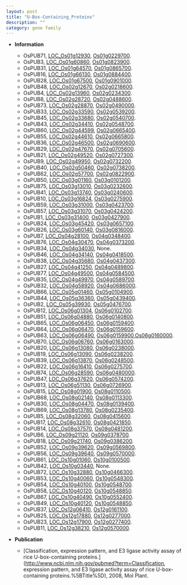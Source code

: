 ```yaml
---
layout: post
title: "U-Box-Containing_Proteins"
description: ""
category: gene family
---
```


* **Information**  
    + OsPUB71, [LOC_Os01g12930](http://rice.uga.edu/cgi-bin/ORF_infopage.cgi?orf=LOC_Os01g12930), [Os01g0229700](http://rapdb.dna.affrc.go.jp/viewer/gbrowse_details/irgsp1?name=Os01g0229700).
    + OsPUB3, [LOC_Os01g60860](http://rice.uga.edu/cgi-bin/ORF_infopage.cgi?orf=LOC_Os01g60860), [Os01g0823900](http://rapdb.dna.affrc.go.jp/viewer/gbrowse_details/irgsp1?name=Os01g0823900).
    + OsPUB31, [LOC_Os01g64570](http://rice.uga.edu/cgi-bin/ORF_infopage.cgi?orf=LOC_Os01g64570), [Os01g0865700](http://rapdb.dna.affrc.go.jp/viewer/gbrowse_details/irgsp1?name=Os01g0865700).
    + OsPUB16, [LOC_Os01g66130](http://rice.uga.edu/cgi-bin/ORF_infopage.cgi?orf=LOC_Os01g66130), [Os01g0884400](http://rapdb.dna.affrc.go.jp/viewer/gbrowse_details/irgsp1?name=Os01g0884400).
    + OsPUB28, [LOC_Os01g67500](http://rice.uga.edu/cgi-bin/ORF_infopage.cgi?orf=LOC_Os01g67500), [Os01g0901000](http://rapdb.dna.affrc.go.jp/viewer/gbrowse_details/irgsp1?name=Os01g0901000).
    + OsPUB48, [LOC_Os02g12670](http://rice.uga.edu/cgi-bin/ORF_infopage.cgi?orf=LOC_Os02g12670), [Os02g0218600](http://rapdb.dna.affrc.go.jp/viewer/gbrowse_details/irgsp1?name=Os02g0218600).
    + OsPUB4, [LOC_Os02g13960](http://rice.uga.edu/cgi-bin/ORF_infopage.cgi?orf=LOC_Os02g13960), [Os02g0234300](http://rapdb.dna.affrc.go.jp/viewer/gbrowse_details/irgsp1?name=Os02g0234300).
    + OsPUB8, [LOC_Os02g28720](http://rice.uga.edu/cgi-bin/ORF_infopage.cgi?orf=LOC_Os02g28720), [Os02g0488600](http://rapdb.dna.affrc.go.jp/viewer/gbrowse_details/irgsp1?name=Os02g0488600).
    + OsPUB73, [LOC_Os02g28870](http://rice.uga.edu/cgi-bin/ORF_infopage.cgi?orf=LOC_Os02g28870), [Os02g0490000](http://rapdb.dna.affrc.go.jp/viewer/gbrowse_details/irgsp1?name=Os02g0490000).
    + OsPUB33, [LOC_Os02g33590](http://rice.uga.edu/cgi-bin/ORF_infopage.cgi?orf=LOC_Os02g33590), [Os02g0539200](http://rapdb.dna.affrc.go.jp/viewer/gbrowse_details/irgsp1?name=Os02g0539200).
    + OsPUB45, [LOC_Os02g33680](http://rice.uga.edu/cgi-bin/ORF_infopage.cgi?orf=LOC_Os02g33680), [Os02g0540700](http://rapdb.dna.affrc.go.jp/viewer/gbrowse_details/irgsp1?name=Os02g0540700).
    + OsPUB43, [LOC_Os02g34410](http://rice.uga.edu/cgi-bin/ORF_infopage.cgi?orf=LOC_Os02g34410), [Os02g0548700](http://rapdb.dna.affrc.go.jp/viewer/gbrowse_details/irgsp1?name=Os02g0548700).
    + OsPUB60, [LOC_Os02g44599](http://rice.uga.edu/cgi-bin/ORF_infopage.cgi?orf=LOC_Os02g44599), [Os02g0665400](http://rapdb.dna.affrc.go.jp/viewer/gbrowse_details/irgsp1?name=Os02g0665400).
    + OsPUB55, [LOC_Os02g44610](http://rice.uga.edu/cgi-bin/ORF_infopage.cgi?orf=LOC_Os02g44610), [Os02g0665800](http://rapdb.dna.affrc.go.jp/viewer/gbrowse_details/irgsp1?name=Os02g0665800).
    + OsPUB36, [LOC_Os02g46500](http://rice.uga.edu/cgi-bin/ORF_infopage.cgi?orf=LOC_Os02g46500), [Os02g0690600](http://rapdb.dna.affrc.go.jp/viewer/gbrowse_details/irgsp1?name=Os02g0690600).
    + OsPUB29, [LOC_Os02g47670](http://rice.uga.edu/cgi-bin/ORF_infopage.cgi?orf=LOC_Os02g47670), [Os02g0705600](http://rapdb.dna.affrc.go.jp/viewer/gbrowse_details/irgsp1?name=Os02g0705600).
    + OsPUB21, [LOC_Os02g49520](http://rice.uga.edu/cgi-bin/ORF_infopage.cgi?orf=LOC_Os02g49520), [Os02g0727300](http://rapdb.dna.affrc.go.jp/viewer/gbrowse_details/irgsp1?name=Os02g0727300).
    + OsPUB9, [LOC_Os02g49950](http://rice.uga.edu/cgi-bin/ORF_infopage.cgi?orf=LOC_Os02g49950), [Os02g0732200](http://rapdb.dna.affrc.go.jp/viewer/gbrowse_details/irgsp1?name=Os02g0732200).
    + OsPUB40, [LOC_Os02g50460](http://rice.uga.edu/cgi-bin/ORF_infopage.cgi?orf=LOC_Os02g50460), [Os02g0738200](http://rapdb.dna.affrc.go.jp/viewer/gbrowse_details/irgsp1?name=Os02g0738200).
    + OsPUB62, [LOC_Os02g57700](http://rice.uga.edu/cgi-bin/ORF_infopage.cgi?orf=LOC_Os02g57700), [Os02g0822900](http://rapdb.dna.affrc.go.jp/viewer/gbrowse_details/irgsp1?name=Os02g0822900).
    + OsPUB50, [LOC_Os03g01160](http://rice.uga.edu/cgi-bin/ORF_infopage.cgi?orf=LOC_Os03g01160), [Os03g0101200](http://rapdb.dna.affrc.go.jp/viewer/gbrowse_details/irgsp1?name=Os03g0101200).
    + OsPUB75, [LOC_Os03g13010](http://rice.uga.edu/cgi-bin/ORF_infopage.cgi?orf=LOC_Os03g13010), [Os03g0232600](http://rapdb.dna.affrc.go.jp/viewer/gbrowse_details/irgsp1?name=Os03g0232600).
    + OsPUB41, [LOC_Os03g13740](http://rice.uga.edu/cgi-bin/ORF_infopage.cgi?orf=LOC_Os03g13740), [Os03g0240600](http://rapdb.dna.affrc.go.jp/viewer/gbrowse_details/irgsp1?name=Os03g0240600).
    + OsPUB10, [LOC_Os03g16824](http://rice.uga.edu/cgi-bin/ORF_infopage.cgi?orf=LOC_Os03g16824), [Os03g0275900](http://rapdb.dna.affrc.go.jp/viewer/gbrowse_details/irgsp1?name=Os03g0275900).
    + OsPUB59, [LOC_Os03g31000](http://rice.uga.edu/cgi-bin/ORF_infopage.cgi?orf=LOC_Os03g31000), [Os03g0423700](http://rapdb.dna.affrc.go.jp/viewer/gbrowse_details/irgsp1?name=Os03g0423700).
    + OsPUB57, [LOC_Os03g31070](http://rice.uga.edu/cgi-bin/ORF_infopage.cgi?orf=LOC_Os03g31070), [Os03g0424200](http://rapdb.dna.affrc.go.jp/viewer/gbrowse_details/irgsp1?name=Os03g0424200).
    + OsPUB1, [LOC_Os03g31400](http://rice.uga.edu/cgi-bin/ORF_infopage.cgi?orf=LOC_Os03g31400), [Os03g0427900](http://rapdb.dna.affrc.go.jp/viewer/gbrowse_details/irgsp1?name=Os03g0427900).
    + OsPUB24, [LOC_Os03g45420](http://rice.uga.edu/cgi-bin/ORF_infopage.cgi?orf=LOC_Os03g45420), [Os03g0657100](http://rapdb.dna.affrc.go.jp/viewer/gbrowse_details/irgsp1?name=Os03g0657100).
    + OsPUB26, [LOC_Os03g60140](http://rice.uga.edu/cgi-bin/ORF_infopage.cgi?orf=LOC_Os03g60140), [Os03g0816000](http://rapdb.dna.affrc.go.jp/viewer/gbrowse_details/irgsp1?name=Os03g0816000).
    + OsPUB7, [LOC_Os04g28100](http://rice.uga.edu/cgi-bin/ORF_infopage.cgi?orf=LOC_Os04g28100), [Os04g0348400](http://rapdb.dna.affrc.go.jp/viewer/gbrowse_details/irgsp1?name=Os04g0348400).
    + OsPUB76, [LOC_Os04g30470](http://rice.uga.edu/cgi-bin/ORF_infopage.cgi?orf=LOC_Os04g30470), [Os04g0373200](http://rapdb.dna.affrc.go.jp/viewer/gbrowse_details/irgsp1?name=Os04g0373200).
    + OsPUB34, [LOC_Os04g34030](http://rice.uga.edu/cgi-bin/ORF_infopage.cgi?orf=LOC_Os04g34030), None.
    + OsPUB46, [LOC_Os04g34140](http://rice.uga.edu/cgi-bin/ORF_infopage.cgi?orf=LOC_Os04g34140), [Os04g0418500](http://rapdb.dna.affrc.go.jp/viewer/gbrowse_details/irgsp1?name=Os04g0418500).
    + OsPUB38, [LOC_Os04g35680](http://rice.uga.edu/cgi-bin/ORF_infopage.cgi?orf=LOC_Os04g35680), [Os04g0437300](http://rapdb.dna.affrc.go.jp/viewer/gbrowse_details/irgsp1?name=Os04g0437300).
    + OsPUB27, [LOC_Os04g41250](http://rice.uga.edu/cgi-bin/ORF_infopage.cgi?orf=LOC_Os04g41250), [Os04g0489800](http://rapdb.dna.affrc.go.jp/viewer/gbrowse_details/irgsp1?name=Os04g0489800).
    + OsPUB77, [LOC_Os04g49500](http://rice.uga.edu/cgi-bin/ORF_infopage.cgi?orf=LOC_Os04g49500), [Os04g0584500](http://rapdb.dna.affrc.go.jp/viewer/gbrowse_details/irgsp1?name=Os04g0584500).
    + OsPUB35, [LOC_Os04g49970](http://rice.uga.edu/cgi-bin/ORF_infopage.cgi?orf=LOC_Os04g49970), [Os04g0589700](http://rapdb.dna.affrc.go.jp/viewer/gbrowse_details/irgsp1?name=Os04g0589700).
    + OsPUB32, [LOC_Os04g58920](http://rice.uga.edu/cgi-bin/ORF_infopage.cgi?orf=LOC_Os04g58920), [Os04g0686000](http://rapdb.dna.affrc.go.jp/viewer/gbrowse_details/irgsp1?name=Os04g0686000).
    + OsPUB66, [LOC_Os05g01460](http://rice.uga.edu/cgi-bin/ORF_infopage.cgi?orf=LOC_Os05g01460), [Os05g0104900](http://rapdb.dna.affrc.go.jp/viewer/gbrowse_details/irgsp1?name=Os05g0104900).
    + OsPUB44, [LOC_Os05g36360](http://rice.uga.edu/cgi-bin/ORF_infopage.cgi?orf=LOC_Os05g36360), [Os05g0439400](http://rapdb.dna.affrc.go.jp/viewer/gbrowse_details/irgsp1?name=Os05g0439400).
    + OsPUB2, [LOC_Os05g39930](http://rice.uga.edu/cgi-bin/ORF_infopage.cgi?orf=LOC_Os05g39930), [Os05g0476700](http://rapdb.dna.affrc.go.jp/viewer/gbrowse_details/irgsp1?name=Os05g0476700).
    + OsPUB12, [LOC_Os06g01304](http://rice.uga.edu/cgi-bin/ORF_infopage.cgi?orf=LOC_Os06g01304), [Os06g0102700](http://rapdb.dna.affrc.go.jp/viewer/gbrowse_details/irgsp1?name=Os06g0102700).
    + OsPUB51, [LOC_Os06g04880](http://rice.uga.edu/cgi-bin/ORF_infopage.cgi?orf=LOC_Os06g04880), [Os06g0140800](http://rapdb.dna.affrc.go.jp/viewer/gbrowse_details/irgsp1?name=Os06g0140800).
    + OsPUB65, [LOC_Os06g06450](http://rice.uga.edu/cgi-bin/ORF_infopage.cgi?orf=LOC_Os06g06450), [Os06g0159400](http://rapdb.dna.affrc.go.jp/viewer/gbrowse_details/irgsp1?name=Os06g0159400).
    + OsPUB64, [LOC_Os06g06470](http://rice.uga.edu/cgi-bin/ORF_infopage.cgi?orf=LOC_Os06g06470), [Os06g0159600](http://rapdb.dna.affrc.go.jp/viewer/gbrowse_details/irgsp1?name=Os06g0159600).
    + OsPUB63, [LOC_Os06g06490](http://rice.uga.edu/cgi-bin/ORF_infopage.cgi?orf=LOC_Os06g06490), [Os06g0159900](http://rapdb.dna.affrc.go.jp/viewer/gbrowse_details/irgsp1?name=Os06g0159900),[Os06g0160000](http://rapdb.dna.affrc.go.jp/viewer/gbrowse_details/irgsp1?name=Os06g0160000).
    + OsPUB70, [LOC_Os06g06760](http://rice.uga.edu/cgi-bin/ORF_infopage.cgi?orf=LOC_Os06g06760), [Os06g0163000](http://rapdb.dna.affrc.go.jp/viewer/gbrowse_details/irgsp1?name=Os06g0163000).
    + OsPUB20, [LOC_Os06g13080](http://rice.uga.edu/cgi-bin/ORF_infopage.cgi?orf=LOC_Os06g13080), [Os06g0238000](http://rapdb.dna.affrc.go.jp/viewer/gbrowse_details/irgsp1?name=Os06g0238000).
    + OsPUB19, [LOC_Os06g13090](http://rice.uga.edu/cgi-bin/ORF_infopage.cgi?orf=LOC_Os06g13090), [Os06g0238200](http://rapdb.dna.affrc.go.jp/viewer/gbrowse_details/irgsp1?name=Os06g0238200).
    + OsPUB39, [LOC_Os06g13870](http://rice.uga.edu/cgi-bin/ORF_infopage.cgi?orf=LOC_Os06g13870), [Os06g0248500](http://rapdb.dna.affrc.go.jp/viewer/gbrowse_details/irgsp1?name=Os06g0248500).
    + OsPUB22, [LOC_Os06g16410](http://rice.uga.edu/cgi-bin/ORF_infopage.cgi?orf=LOC_Os06g16410), [Os06g0275700](http://rapdb.dna.affrc.go.jp/viewer/gbrowse_details/irgsp1?name=Os06g0275700).
    + OsPUB74, [LOC_Os06g28590](http://rice.uga.edu/cgi-bin/ORF_infopage.cgi?orf=LOC_Os06g28590), [Os06g0480000](http://rapdb.dna.affrc.go.jp/viewer/gbrowse_details/irgsp1?name=Os06g0480000).
    + OsPUB47, [LOC_Os06g37620](http://rice.uga.edu/cgi-bin/ORF_infopage.cgi?orf=LOC_Os06g37620), [Os06g0574200](http://rapdb.dna.affrc.go.jp/viewer/gbrowse_details/irgsp1?name=Os06g0574200).
    + OsPUB13, [LOC_Os06g51130](http://rice.uga.edu/cgi-bin/ORF_infopage.cgi?orf=LOC_Os06g51130), [Os06g0726900](http://rapdb.dna.affrc.go.jp/viewer/gbrowse_details/irgsp1?name=Os06g0726900).
    + OsPUB15, [LOC_Os08g01900](http://rice.uga.edu/cgi-bin/ORF_infopage.cgi?orf=LOC_Os08g01900), [Os08g0110500](http://rapdb.dna.affrc.go.jp/viewer/gbrowse_details/irgsp1?name=Os08g0110500).
    + OsPUB68, [LOC_Os08g02140](http://rice.uga.edu/cgi-bin/ORF_infopage.cgi?orf=LOC_Os08g02140), [Os08g0113300](http://rapdb.dna.affrc.go.jp/viewer/gbrowse_details/irgsp1?name=Os08g0113300).
    + OsPUB30, [LOC_Os08g04470](http://rice.uga.edu/cgi-bin/ORF_infopage.cgi?orf=LOC_Os08g04470), [Os08g0139400](http://rapdb.dna.affrc.go.jp/viewer/gbrowse_details/irgsp1?name=Os08g0139400).
    + OsPUB69, [LOC_Os08g13780](http://rice.uga.edu/cgi-bin/ORF_infopage.cgi?orf=LOC_Os08g13780), [Os08g0235400](http://rapdb.dna.affrc.go.jp/viewer/gbrowse_details/irgsp1?name=Os08g0235400).
    + OsPUB5, [LOC_Os08g32060](http://rice.uga.edu/cgi-bin/ORF_infopage.cgi?orf=LOC_Os08g32060), [Os08g0415600](http://rapdb.dna.affrc.go.jp/viewer/gbrowse_details/irgsp1?name=Os08g0415600).
    + OsPUB17, [LOC_Os08g32610](http://rice.uga.edu/cgi-bin/ORF_infopage.cgi?orf=LOC_Os08g32610), [Os08g0421850](http://rapdb.dna.affrc.go.jp/viewer/gbrowse_details/irgsp1?name=Os08g0421850).
    + OsPUB14, [LOC_Os08g37570](http://rice.uga.edu/cgi-bin/ORF_infopage.cgi?orf=LOC_Os08g37570), [Os08g0481200](http://rapdb.dna.affrc.go.jp/viewer/gbrowse_details/irgsp1?name=Os08g0481200).
    + OsPUB6, [LOC_Os09g21120](http://rice.uga.edu/cgi-bin/ORF_infopage.cgi?orf=LOC_Os09g21120), [Os09g0378700](http://rapdb.dna.affrc.go.jp/viewer/gbrowse_details/irgsp1?name=Os09g0378700).
    + OsPUB18, [LOC_Os09g21740](http://rice.uga.edu/cgi-bin/ORF_infopage.cgi?orf=LOC_Os09g21740), [Os09g0386200](http://rapdb.dna.affrc.go.jp/viewer/gbrowse_details/irgsp1?name=Os09g0386200).
    + OsPUB52, [LOC_Os09g39620](http://rice.uga.edu/cgi-bin/ORF_infopage.cgi?orf=LOC_Os09g39620), [Os09g0569800](http://rapdb.dna.affrc.go.jp/viewer/gbrowse_details/irgsp1?name=Os09g0569800).
    + OsPUB56, [LOC_Os09g39640](http://rice.uga.edu/cgi-bin/ORF_infopage.cgi?orf=LOC_Os09g39640), [Os09g0570000](http://rapdb.dna.affrc.go.jp/viewer/gbrowse_details/irgsp1?name=Os09g0570000).
    + OsPUB61, [LOC_Os10g01060](http://rice.uga.edu/cgi-bin/ORF_infopage.cgi?orf=LOC_Os10g01060), [Os10g0100500](http://rapdb.dna.affrc.go.jp/viewer/gbrowse_details/irgsp1?name=Os10g0100500).
    + OsPUB42, [LOC_Os10g03440](http://rice.uga.edu/cgi-bin/ORF_infopage.cgi?orf=LOC_Os10g03440), None.
    + OsPUB72, [LOC_Os10g32880](http://rice.uga.edu/cgi-bin/ORF_infopage.cgi?orf=LOC_Os10g32880), [Os10g0466300](http://rapdb.dna.affrc.go.jp/viewer/gbrowse_details/irgsp1?name=Os10g0466300).
    + OsPUB53, [LOC_Os10g40060](http://rice.uga.edu/cgi-bin/ORF_infopage.cgi?orf=LOC_Os10g40060), [Os10g0548300](http://rapdb.dna.affrc.go.jp/viewer/gbrowse_details/irgsp1?name=Os10g0548300).
    + OsPUB54, [LOC_Os10g40100](http://rice.uga.edu/cgi-bin/ORF_infopage.cgi?orf=LOC_Os10g40100), [Os10g0548700](http://rapdb.dna.affrc.go.jp/viewer/gbrowse_details/irgsp1?name=Os10g0548700).
    + OsPUB58, [LOC_Os10g40120](http://rice.uga.edu/cgi-bin/ORF_infopage.cgi?orf=LOC_Os10g40120), [Os10g0548850](http://rapdb.dna.affrc.go.jp/viewer/gbrowse_details/irgsp1?name=Os10g0548850).
    + OsPUB67, [LOC_Os10g40490](http://rice.uga.edu/cgi-bin/ORF_infopage.cgi?orf=LOC_Os10g40490), [Os10g0552400](http://rapdb.dna.affrc.go.jp/viewer/gbrowse_details/irgsp1?name=Os10g0552400).
    + OsPUB49, [LOC_Os10g40120](http://rice.uga.edu/cgi-bin/ORF_infopage.cgi?orf=LOC_Os10g40120), [Os10g0548850](http://rapdb.dna.affrc.go.jp/viewer/gbrowse_details/irgsp1?name=Os10g0548850).
    + OsPUB37, [LOC_Os12g06410](http://rice.uga.edu/cgi-bin/ORF_infopage.cgi?orf=LOC_Os12g06410), [Os12g0161100](http://rapdb.dna.affrc.go.jp/viewer/gbrowse_details/irgsp1?name=Os12g0161100).
    + OsPUB25, [LOC_Os12g17880](http://rice.uga.edu/cgi-bin/ORF_infopage.cgi?orf=LOC_Os12g17880), [Os12g0277000](http://rapdb.dna.affrc.go.jp/viewer/gbrowse_details/irgsp1?name=Os12g0277000).
    + OsPUB23, [LOC_Os12g17900](http://rice.uga.edu/cgi-bin/ORF_infopage.cgi?orf=LOC_Os12g17900), [Os12g0277400](http://rapdb.dna.affrc.go.jp/viewer/gbrowse_details/irgsp1?name=Os12g0277400).
    + OsPUB11, [LOC_Os12g38210](http://rice.uga.edu/cgi-bin/ORF_infopage.cgi?orf=LOC_Os12g38210), [Os12g0570000](http://rapdb.dna.affrc.go.jp/viewer/gbrowse_details/irgsp1?name=Os12g0570000).

* **Publication**  
    + [Classification, expression pattern, and E3 ligase activity assay of rice U-box-containing proteins.](http://www.ncbi.nlm.nih.gov/pubmed?term=Classification, expression pattern, and E3 ligase activity assay of rice U-box-containing proteins.%5BTitle%5D), 2008, Mol Plant.


